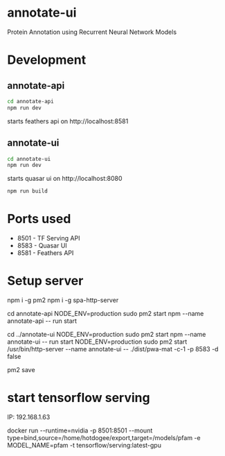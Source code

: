 # annotate-ui
Protein Annotation using Recurrent Neural Network Models

# Development

## annotate-api
```bash
cd annotate-api
npm run dev
```
starts feathers api on http://localhost:8581

## annotate-ui
```bash
cd annotate-ui
npm run dev
```
starts quasar ui on http://localhost:8080

```bash
npm run build
```

# Ports used

* 8501 - TF Serving API
* 8583 - Quasar UI
* 8581 - Feathers API

# Setup server
npm i -g pm2
npm i -g spa-http-server

cd annotate-api
NODE_ENV=production sudo pm2 start npm --name annotate-api -- run start

cd ../annotate-ui
NODE_ENV=production sudo pm2 start npm --name annotate-ui -- run start
NODE_ENV=production sudo pm2 start /usr/bin/http-server --name annotate-ui -- ./dist/pwa-mat -c-1 -p 8583 -d false

pm2 save

# start tensorflow serving
IP: 192.168.1.63

docker run --runtime=nvidia -p 8501:8501 --mount type=bind,source=/home/hotdogee/export,target=/models/pfam -e MODEL_NAME=pfam -t tensorflow/serving:latest-gpu